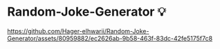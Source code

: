 # Random-Joke-Generator 💡
https://github.com/Hager-elhwarii/Random-Joke-Generator/assets/80959882/ec2626ab-9b58-463f-83dc-42fe5175f7c8

